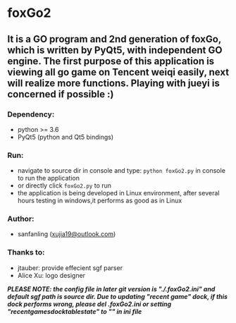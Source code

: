 # foxGo2
## It is a GO program and 2nd generation of foxGo, which is written by PyQt5, with independent GO engine. The first purpose of this application is viewing all go game on Tencent weiqi easily, next will realize more functions. Playing with jueyi is concerned if possible :)

### Dependency:
* python >= 3.6
* PyQt5 (python and Qt5 bindings)

### Run:
* navigate to source dir in console and type: `python foxGo2.py` in console to run the application
* or directly click `foxGo2.py` to run
* the application is being developed in Linux environment, after several hours testing in windows,it performs as good as in Linux

### Author:
* sanfanling (xujia19@outlook.com)

### Thanks to:
* jtauber: provide effecient sgf parser
* Alice Xu: logo designer

***PLEASE NOTE: the config file in later git version is "./.foxGo2.ini" and default sgf path is source dir. Due to updating "recent game" dock, if this dock performs wrong, please del .foxGo2.ini or setting "recentgamesdocktablestate" to "" in ini file***
